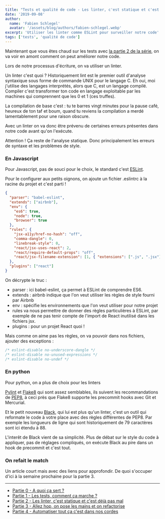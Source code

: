 ```yaml
---
title: "Tests et qualité de code - Les linter, c'est statique et c'est déjà pas mal"
date: '2019-09-08'
author:
  name: 'Fabien Schlegel'
  avatar: '/assets/blog/authors/fabien-schlegel.webp'
excerpt: 'Utiliser les linter comme ESLint pour surveiller notre code'
tags: ['tests', 'qualité de code']
---
```


Maintenant que vous êtes chaud sur les tests avec [la partie 2 de la série](/tests-quality-ep1), on va voir en amont comment on peut améliorer notre code.

Lors de notre processus d'écriture, on va utiliser un linter.

Un linter c'est quoi ? Historiquement lint est le premier outil d'analyse syntaxique sous forme de commande UNIX pour le langage C. Eh oui, moi j'utilise des langages interprétés, alors que C, est un langage compilé. Compiler c'est transformer ton code en langage exploitable par les machines qui comprennent que les 0 et 1 (ces truffes).

La compilation de base c'est : tu te barres vingt minutes pour la pause café, heureux de ton taf et boum, quand tu reviens la compilation a merdé lamentablement pour une raison obscure.

Avec un linter on va donc être prévenu de certaines erreurs présentes dans notre code avant qu'on l'exécute.

Attention ! Ça reste de l'analyse statique. Donc principalement les erreurs de syntaxe et les problèmes de style.

### En Javascript

Pour Javascript, pas de souci pour le choix, le standard c'est [ESLint](https://eslint.org).

Pour le configurer aux petits oignons, on ajoute un fichier .eslintrc à la racine du projet et c'est parti !

```json
{
  "parser": "babel-eslint",
  "extends": ["airbnb"],
  "env": {
    "es6": true,
    "node": true,
    "browser": true
  },
  "rules": {
    "jsx-a11y/href-no-hash": "off",
    "comma-dangle": 0,
    "linebreak-style": 0,
    "react/jsx-uses-react": 2,
    "react/require-default-props": "off",
    "react/jsx-filename-extension": [1, { "extensions": [".js", ".jsx"] }]
  },
  "plugins": ["react"]
}
```

On décrypte le truc :

- parser : ici babel-eslint, ça permet à ESLint de comprendre ES6.
- extends : airbnb indique que l'on veut utiliser les règles de style fourni par Airbnb
- env : spécifie les environnements que l'on veut utiliser pour notre projet
- rules va nous permettre de donner des règles particulières à ESLint, par exemple de ne pas tenir compte de l'import de React inutilisé dans les fichiers jsx.
- plugins : pour un projet React quoi !

Mais comme on aime pas les règles, on va pouvoir dans nos fichiers, ajouter des exceptions :

```javascript
/* eslint-disable no-underscore-dangle */
/* eslint-disable no-unused-expressions */
/* eslint-disable no-undef */
```

### En python

Pour python, on a plus de choix pour les linters

[Pylint](https://www.pylint.org/) et [Flake8](http://flake8.pycqa.org/en/latest/index.html) qui sont assez semblables, ils suivent les recommandations de [PEP8](https://www.python.org/dev/peps/pep-0008/), à ceci près que Flake8 supporte les precommit hooks avec Git et Mercurial.

Et le petit nouveau [Black](https://black.readthedocs.io/en/stable/index.html), qui lui est plus qu'un linter, c'est un outil qui reformate le code à votre place avec des règles différentes de PEP8.
Par exemple les longueurs de ligne qui sont historiquement de 79 caractères sont ici étendu à 88.

L'interêt de Black vient de sa simplicité. Plus de débat sur le style du code à appliquer, pas de réglages compliqués, on exécute Black au pire dans un hook de precommit et c'est tout.

### On refait le match

Un article court mais avec des liens pour approfondir. De quoi s'occuper d'ici à la semaine prochaine pour la partie 3.

---

- [Partie 0 - A quoi ça sert ?](/blog/tests-quality-ep0)
- [Partie 1 - Les tests, comment ça marche ?](/blog/tests-quality-ep1)
- [Partie 2 - Les linter, c'est statique et c'est déjà pas mal](/blog/tests-quality-ep2)
- [Partie 3 - Allez hop, on pose les mains et on refactorise](/blog/tests-quality-ep3)
- [Partie 4 - Automatiser tout ça c'est dans nos cordes](/blog/tests-quality-ep4)
